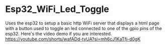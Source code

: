 # Esp32_WiFi_Led_Toggle
 Uses the esp32 to setup a basic http WiFi server that displays a html page with a button used to toggle an led connected to one of the gpio pins of the esp32.
Here's the video demo if you are interested. https://youtube.com/shorts/wafADd-tyUA?si=mh6cJ1KaTfj-d0gK
